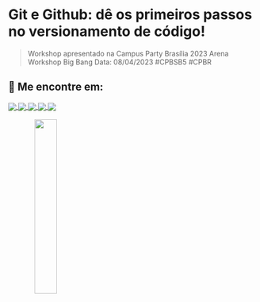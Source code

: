  
# Git e Github: dê os primeiros passos no versionamento de código!
> Workshop apresentado na Campus Party Brasília 2023
> Arena Workshop Big Bang
> Data: 08/04/2023 
> #CPBSB5 #CPBR


## 📱 Me encontre em:
<div style="display: inline" align='center'>     
     <a href="mailto:gustavribeirods@gmail.com"> <img align="center" src="https://img.shields.io/badge/Gmail-D14836?style=for-the-badge&logo=gmail&logoColor=white">
     <a href="https://wa.me/message/RVPFLMG4RYSTO1"> <img align="center" src="https://img.shields.io/badge/WhatsApp-25D366?style=for-the-badge&logo=whatsapp&logoColor=white">
     <a href="https://www.linkedin.com/in/gustavribeiro/"> <img align="center" src="https://img.shields.io/badge/LinkedIn-0077B5?style=for-the-badge&logo=linkedin&logoColor=white">
     <a href="https://www.instagram.com/gustavribeiro/"> <img align="center" src="https://img.shields.io/badge/Instagram-E4405F?style=for-the-badge&logo=instagram&logoColor=white">   
     <a href="https://medium.com/@ribeirogustavo"> <img align="center" src="https://img.shields.io/badge/Medium-12100E?style=for-the-badge&logo=medium&logoColor=white"> <br><br>
     <img align="center" src='https://svgshare.com/i/rxk.svg' width=30% height=30% >
          
</div>

